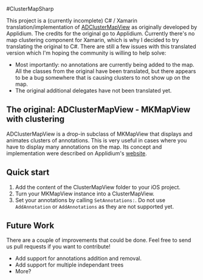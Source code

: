 #ClusterMapSharp

This project is a (currently incomplete) C# / Xamarin translation/implementation of [ADClusterMapView][] as originally developed by Applidium. The credits for the original go to Applidium. Currently there's no map clustering component for Xamarin, which is why I decided to try translating the original to C#. There are still a few issues with this translated version which I'm hoping the community is willing to help solve:

- Most importantly: no annotations are currently being added to the map. All the classes from the original have been translated, but there appears to be a bug somewhere that is causing clusters to not show up on the map.
- The original additional delegates have not been translated yet.

## The original: ADClusterMapView - MKMapView with clustering

ADClusterMapView is a drop-in subclass of MKMapView that displays and animates clusters of annotations. This is very useful in cases where you have to display many annotations on the map. Its concept and implementation were described on Applidium's [website][].

[ADClusterMapView]: https://github.com/applidium/ADClusterMapView
[website]: http://applidium.com/en/news/too_many_pins_on_your_map/

## Quick start

1. Add the content of the ClusterMapView folder to your iOS project.
2. Turn your MKMapView instance into a ClusterMapView.
3. Set your annotations by calling `SetAnnotations:`. Do not use `AddAnnotation` or `AddAnnotations` as they are not supported yet.

## Future Work

There are a couple of improvements that could be done. Feel free to send us pull requests if you want to contribute!

- Add support for annotations addition and removal.
- Add support for multiple independant trees
- More?